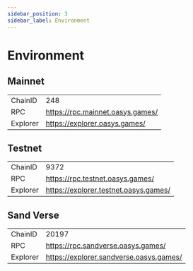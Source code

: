 ```yaml
---
sidebar_position: 3
sidebar_label: Environment
---
```


# Environment
## Mainnet
|          |                                    |
|----------|------------------------------------|
| ChainID  | 248                                |
| RPC      | https://rpc.mainnet.oasys.games/   |
| Explorer | https://explorer.oasys.games/      |

## Testnet
|          |                                         |
|----------|-----------------------------------------|
| ChainID  | 9372                                    |
| RPC      | https://rpc.testnet.oasys.games/        |
| Explorer | https://explorer.testnet.oasys.games/   |

## Sand Verse
|          |                                            |
|----------|--------------------------------------------|
| ChainID  | 20197                                      |
| RPC      | https://rpc.sandverse.oasys.games/         |
| Explorer | https://explorer.sandverse.oasys.games/    |
